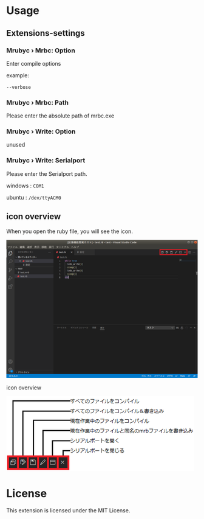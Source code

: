 # Usage
## Extensions-settings

### Mrubyc › Mrbc: Option
Enter compile options

example:
```
--verbose
```

### Mrubyc › Mrbc: Path
Please enter the absolute path of mrbc.exe

### Mrubyc › Write: Option
unused

### Mrubyc › Write: Serialport
Please enter the Serialport path.

windows : `COM1`

ubuntu  : `/dev/ttyACM0`

## icon overview
When you open the ruby file, you will see the icon.

![picture 1](/img/add_icons.png)

icon overview

![picture 2](/img/icons.png)

# License

This extension is licensed under the MIT License.